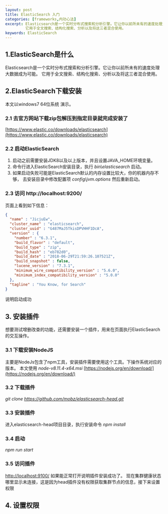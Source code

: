 ```yaml
---
layout: post
title: ElasticSearch 入门
categories: [frameworks,内功心法]
excerpt: Elasticsearch是一个实时分布式搜索和分析引擎。它让你以前所未有的速度处理大数据成为可能。
         它用于全文搜索、结构化搜索、分析以及将这三者混合使用。
keywords: ElasticSearch
---
```



## 1.ElasticSearch是什么
Elasticsearch是一个实时分布式搜索和分析引擎。它让你以前所未有的速度处理大数据成为可能。
它用于全文搜索、结构化搜索、分析以及将这三者混合使用。

## 2.ElasticSearch下载安装
本文以windows7 64位系统 演示。
### 2.1 去官方网站下载zip包解压到指定目录就完成安装了
[https://www.elastic.co/downloads/elasticsearch](https://www.elastic.co/downloads/elasticsearch)

### 2.2 启动ElasticSearch
1. 启动之前需要安装JDK8以及以上版本，并且设置JAVA_HOME环境变量。
2. 命令行进入ElasticSearch安装目录，执行 *bin\elasticsearch* 启动。
3. 如果启动失败可能是ElasticSearch默认的内存设置比较大，你的机器内存不够， 去安装目录中修改配置项 *config\jvm.options* 然后重新启动。

### 2.3 访问 http://localhost:9200/
页面上看到如下信息：
```json
{
  "name" : "JicjuEw",
  "cluster_name" : "elasticsearch",
  "cluster_uuid" : "G487MaJ5TkisDPVHHF1DcA",
  "version" : {
    "number" : "6.3.1",
    "build_flavor" : "default",
    "build_type" : "zip",
    "build_hash" : "eb782d0",
    "build_date" : "2018-06-29T21:59:26.107521Z",
    "build_snapshot" : false,
    "lucene_version" : "7.3.1",
    "minimum_wire_compatibility_version" : "5.6.0",
    "minimum_index_compatibility_version" : "5.0.0"
  },
  "tagline" : "You Know, for Search"
}
```
说明启动成功

## 3. 安装插件
想要测试增删改查的功能，还需要安装一个插件，用来在页面执行ElasticSearch的交互操作。

### 3.1 下载安装NodeJS
主要是NodeJs包含了npm工具，安装插件需要使用这个工具。下操作系统对应的版本。 本文使用 *node-v8.11.4-x64.msi*
[https://nodejs.org/en/download/](https://nodejs.org/en/download/)

### 3.2 下载插件
*git clone https://github.com/mobz/elasticsearch-head.git*

### 3.3 安装插件
进入elasticsearch-head项目目录，执行安装命令 *npm install*

### 3.4 启动
*npm run start*

### 3.5 访问插件
[http://localhost:9100/](http://localhost:9100/)
如果能正常打开说明插件安装成功了。
现在集群健康状态哪里显示未连接，这是因为head插件没有权限获取集群节点的信息，接下来设置权限

## 4. 设置权限

